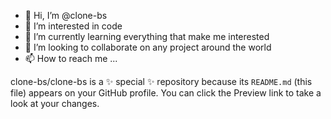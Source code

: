 - 👋 Hi, I’m @clone-bs
- 👀 I’m interested in code
- 🌱 I’m currently learning everything that make me interested
- 💞️ I’m looking to collaborate on any project around the world
- 📫 How to reach me ...

clone-bs/clone-bs is a ✨ special ✨ repository because its `README.md` (this file) appears on your GitHub profile.
You can click the Preview link to take a look at your changes.
